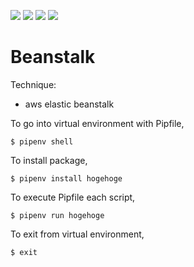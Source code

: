 <img src="https://img.shields.io/badge/-Bootstrap-563D7C.svg?logo=bootstrap&style=flat"> <img src="https://img.shields.io/badge/-Sass-CC6699.svg?logo=sass&style=flat"> <img src="https://img.shields.io/badge/-Docker-EEE.svg?logo=docker&style=flat"> <img src="https://img.shields.io/badge/-Amazon%20AWS-232F3E.svg?logo=amazon-aws&style=flat">

# Beanstalk

Technique:

- aws elastic beanstalk

To go into virtual environment with Pipfile,

```
$ pipenv shell
```

To install package,

```
$ pipenv install hogehoge
```

To execute Pipfile each script,

```
$ pipenv run hogehoge
```

To exit from virtual environment,

```
$ exit
```
